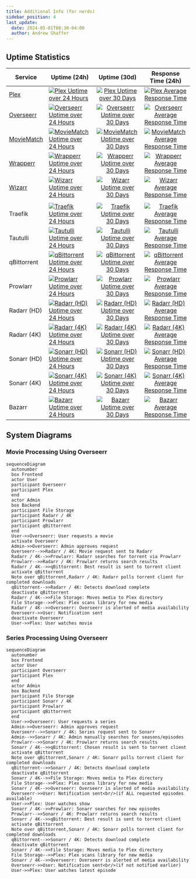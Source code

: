 ```yaml
---
title: Additional Info (for nerds)
sidebar_position: 4
last_update:
  date: 2024-05-01T08:30-04:00
  author: Andrew Shaffer
---
```


## Uptime Statistics

| Service                                    | Uptime (24h)                                                                                                                                    |                                                                                    Uptime (30d)                                                                                    |                                                                     Response Time (24h)                                                                    |
|--------------------------------------------|-------------------------------------------------------------------------------------------------------------------------------------------------|:----------------------------------------------------------------------------------------------------------------------------------------------------------------------------------:|:----------------------------------------------------------------------------------------------------------------------------------------------------------:|
| [Plex](https://app.plex.tv/)               | [![Plex Uptime over 24 Hours](https://uptime.shaffer.network/api/badge/10/uptime?style=for-the-badge)](https://status.shaffer.media/)         | [![Plex Uptime over 30 Days](https://uptime.shaffer.network/api/badge/10/uptime/720?labelPrefix=Uptime+&label=(30d)&style=for-the-badge)](https://status.shaffer.media/)         | [![Plex Average Response Time](https://uptime-ext.shaffer.network/api/badge/10/avg-response?style=for-the-badge)](https://status.shaffer.media/)         |
| [Overseerr](https://request.shaffer.media) | [![Overseerr Uptime over 24 Hours](https://uptime.shaffer.network/api/badge/54/uptime?style=for-the-badge)](https://status.shaffer.media/)    | [![Overseerr Uptime over 30 Days](https://uptime.shaffer.network/api/badge/54/uptime/720?labelPrefix=Uptime+&label=(30d)&style=for-the-badge)](https://status.shaffer.media/)    | [![Overseerr Average Response Time](https://uptime-ext.shaffer.network/api/badge/54/avg-response?style=for-the-badge)](https://status.shaffer.media/)    |
| [MovieMatch](https://match.shaffer.media)  | [![MovieMatch Uptime over 24 Hours](https://uptime.shaffer.network/api/badge/70/uptime?style=for-the-badge)](https://status.shaffer.media/)   | [![MovieMatch Uptime over 30 Days](https://uptime.shaffer.network/api/badge/70/uptime/720?labelPrefix=Uptime+&label=(30d)&style=for-the-badge)](https://status.shaffer.media/)   | [![MovieMatch Average Response Time](https://uptime-ext.shaffer.network/api/badge/70/avg-response?style=for-the-badge)](https://status.shaffer.media/)   |
| [Wrapperr](https://wrapped.shaffer.media)  | [![Wrapperr Uptime over 24 Hours](https://uptime.shaffer.network/api/badge/69/uptime?style=for-the-badge)](https://status.shaffer.media/)     | [![Wrapperr Uptime over 30 Days](https://uptime.shaffer.network/api/badge/69/uptime/720?labelPrefix=Uptime+&label=(30d)&style=for-the-badge)](https://status.shaffer.media/)     | [![Wrapperr Average Response Time](https://uptime-ext.shaffer.network/api/badge/69/avg-response?style=for-the-badge)](https://status.shaffer.media/)     |
| [Wizarr](https://join.shaffer.media)       | [![Wizarr Uptime over 24 Hours](https://uptime.shaffer.network/api/badge/55/uptime?style=for-the-badge)](https://status.shaffer.media/)       | [![Wizarr Uptime over 30 Days](https://uptime.shaffer.network/api/badge/55/uptime/720?labelPrefix=Uptime+&label=(30d)&style=for-the-badge)](https://status.shaffer.media/)       | [![Wizarr Average Response Time](https://uptime-ext.shaffer.network/api/badge/55/avg-response?style=for-the-badge)](https://status.shaffer.media/)       |
|                                            |                                                                                                                                                 |                                                                                                                                                                                    |                                                                                                                                                            |
| Traefik                                    | [![Traefik Uptime over 24 Hours](https://uptime.shaffer.network/api/badge/44/uptime?style=for-the-badge)](https://status.shaffer.media/)      | [![Traefik Uptime over 30 Days](https://uptime.shaffer.network/api/badge/44/uptime/720?labelPrefix=Uptime+&label=(30d)&style=for-the-badge)](https://status.shaffer.media/)      | [![Traefik Average Response Time](https://uptime-ext.shaffer.network/api/badge/44/avg-response?style=for-the-badge)](https://status.shaffer.media/)      |
| Tautulli                                   | [![Tautulli Uptime over 24 Hours](https://uptime.shaffer.network/api/badge/67/uptime?style=for-the-badge)](https://status.shaffer.media/)     | [![Tautulli Uptime over 30 Days](https://uptime.shaffer.network/api/badge/67/uptime/720?labelPrefix=Uptime+&label=(30d)&style=for-the-badge)](https://status.shaffer.media/)     | [![Tautulli Average Response Time](https://uptime-ext.shaffer.network/api/badge/67/avg-response?style=for-the-badge)](https://status.shaffer.media/)     |
| qBittorrent                                | [![qBittorrent Uptime over 24 Hours](https://uptime.shaffer.network/api/badge/61/uptime?style=for-the-badge)](https://status.shaffer.media/)  | [![qBittorrent Uptime over 30 Days](https://uptime.shaffer.network/api/badge/61/uptime/720?labelPrefix=Uptime+&label=(30d)&style=for-the-badge)](https://status.shaffer.media/)  | [![qBittorrent Average Response Time](https://uptime-ext.shaffer.network/api/badge/61/avg-response?style=for-the-badge)](https://status.shaffer.media/)  |
| Prowlarr                                   | [![Prowlarr Uptime over 24 Hours](https://uptime.shaffer.network/api/badge/124/uptime?style=for-the-badge)](https://status.shaffer.media/)    | [![Prowlarr Uptime over 30 Days](https://uptime.shaffer.network/api/badge/124/uptime/720?labelPrefix=Uptime+&label=(30d)&style=for-the-badge)](https://status.shaffer.media/)    | [![Prowlarr Average Response Time](https://uptime-ext.shaffer.network/api/badge/124/avg-response?style=for-the-badge)](https://status.shaffer.media/)    |
| Radarr (HD)                                | [![Radarr (HD) Uptime over 24 Hours](https://uptime.shaffer.network/api/badge/122/uptime?style=for-the-badge)](https://status.shaffer.media/) | [![Radarr (HD) Uptime over 30 Days](https://uptime.shaffer.network/api/badge/122/uptime/720?labelPrefix=Uptime+&label=(30d)&style=for-the-badge)](https://status.shaffer.media/) | [![Radarr (HD) Average Response Time](https://uptime-ext.shaffer.network/api/badge/122/avg-response?style=for-the-badge)](https://status.shaffer.media/) |
| Radarr (4K)                                | [![Radarr (4K) Uptime over 24 Hours](https://uptime.shaffer.network/api/badge/121/uptime?style=for-the-badge)](https://status.shaffer.media/) | [![Radarr (4K) Uptime over 30 Days](https://uptime.shaffer.network/api/badge/121/uptime/720?labelPrefix=Uptime+&label=(30d)&style=for-the-badge)](https://status.shaffer.media/) | [![Radarr (4K) Average Response Time](https://uptime-ext.shaffer.network/api/badge/121/avg-response?style=for-the-badge)](https://status.shaffer.media/) |
| Sonarr (HD)                                | [![Sonarr (HD) Uptime over 24 Hours](https://uptime.shaffer.network/api/badge/119/uptime?style=for-the-badge)](https://status.shaffer.media/) | [![Sonarr (HD) Uptime over 30 Days](https://uptime.shaffer.network/api/badge/119/uptime/720?labelPrefix=Uptime+&label=(30d)&style=for-the-badge)](https://status.shaffer.media/) | [![Sonarr (HD) Average Response Time](https://uptime-ext.shaffer.network/api/badge/119/avg-response?style=for-the-badge)](https://status.shaffer.media/) |
| Sonarr (4K)                                | [![Sonarr (4K) Uptime over 24 Hours](https://uptime.shaffer.network/api/badge/120/uptime?style=for-the-badge)](https://status.shaffer.media/) | [![Sonarr (4K) Uptime over 30 Days](https://uptime.shaffer.network/api/badge/120/uptime/720?labelPrefix=Uptime+&label=(30d)&style=for-the-badge)](https://status.shaffer.media/) | [![Sonarr (4K) Average Response Time](https://uptime-ext.shaffer.network/api/badge/120/avg-response?style=for-the-badge)](https://status.shaffer.media/) |
| Bazarr                                     | [![Bazarr Uptime over 24 Hours](https://uptime.shaffer.network/api/badge/58/uptime?style=for-the-badge)](https://status.shaffer.media/)       | [![Bazarr Uptime over 30 Days](https://uptime.shaffer.network/api/badge/58/uptime/720?labelPrefix=Uptime+&label=(30d)&style=for-the-badge)](https://status.shaffer.media/)       | [![Bazarr Average Response Time](https://uptime-ext.shaffer.network/api/badge/58/avg-response?style=for-the-badge)](https://status.shaffer.media/)       |

## System Diagrams

### Movie Processing Using Overseerr

```mermaid
sequenceDiagram
  autonumber
  box Frontend
  actor User
  participant Overseerr
  participant Plex
  end
  actor Admin
  box Backend
  participant File Storage
  participant Radarr / 4K
  participant Prowlarr
  participant qBittorrent
  end
  User->>Overseerr: User requests a movie
  activate Overseerr
  Admin->>Overseerr: Admin approves request
  Overseerr-->>Radarr / 4K: Movie request sent to Radarr
  Radarr / 4K-->>Prowlarr: Radarr searches for torrent via Prowlarr
  Prowlarr-->>Radarr / 4K: Prowlarr returns search results
  Radarr / 4K-->>qBittorrent: Best result is sent to torrent client
  activate qBittorrent
  Note over qBittorrent,Radarr / 4K: Radarr polls torrent client for completed downloads
  qBittorrent-->>Radarr / 4K: Detects download complete
  deactivate qBittorrent
  Radarr / 4K-->>File Storage: Moves media to Plex directory
  File Storage-->>Plex: Plex scans library for new media
  Radarr / 4K-->>Overseerr: Overseerr is alerted of media availability
  Overseerr->>User: Notification sent
  deactivate Overseerr
  User->>Plex: User watches movie
```

### Series Processing Using Overseerr

```mermaid
sequenceDiagram
  autonumber
  box Frontend
  actor User
  participant Overseerr
  participant Plex
  end
  actor Admin
  box Backend
  participant File Storage
  participant Sonarr / 4K
  participant Prowlarr
  participant qBittorrent
  end
  User->>Overseerr: User requests a series
  Admin->>Overseerr: Admin approves request
  Overseerr-->>Sonarr / 4K: Series request sent to Sonarr
  Admin-->>Sonarr / 4K: Admin manually searches for seasons/episodes
  Prowlarr-->>Sonarr / 4K: Prowlarr returns search results
  Sonarr / 4K-->>qBittorrent: Chosen result is sent to torrent client
  activate qBittorrent
  Note over qBittorrent,Sonarr / 4K: Sonarr polls torrent client for completed downloads
  qBittorrent-->>Sonarr / 4K: Detects download complete
  deactivate qBittorrent
  Sonarr / 4K-->>File Storage: Moves media to Plex directory
  File Storage-->>Plex: Plex scans library for new media
  Sonarr / 4K-->>Overseerr: Overseerr is alerted of media availability
  Overseerr->>User: Notification sent<br/>(if ALL requested episodes available)
  User->>Plex: User watches show
  Sonarr / 4K-->>Prowlarr: Sonarr searches for new episodes
  Prowlarr-->>Sonarr / 4K: Prowlarr returns search results
  Sonarr / 4K-->>qBittorrent: Best result is sent to torrent client
  activate qBittorrent
  Note over qBittorrent,Sonarr / 4K: Sonarr polls torrent client for completed downloads
  qBittorrent-->>Sonarr / 4K: Detects download complete
  deactivate qBittorrent
  Sonarr / 4K-->>File Storage: Moves media to Plex directory
  File Storage-->>Plex: Plex scans library for new media
  Sonarr / 4K-->>Overseerr: Overseerr is alerted of media availability
  Overseerr->>User: Notification sent<br/>(if not notified earlier)
  User->>Plex: User watches latest episode
```
